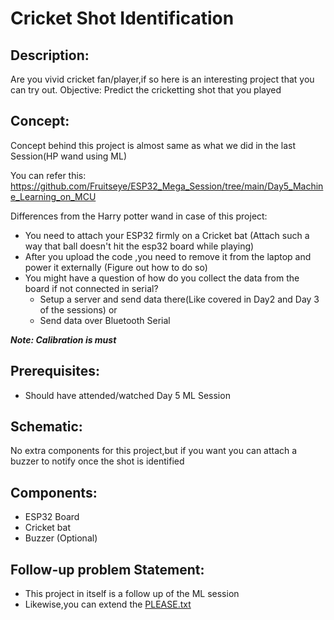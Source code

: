# Cricket Shot Identification
## Description:
Are you vivid cricket fan/player,if so here is an interesting project that you can try out.
Objective: Predict the cricketting shot that you played

## Concept:
Concept behind this project is almost same as what we did in the last Session(HP wand using ML) 

You can refer this: https://github.com/Fruitseye/ESP32_Mega_Session/tree/main/Day5_Machine_Learning_on_MCU 

Differences from the Harry potter wand in case of this project:
 - You need to attach your ESP32 firmly on a Cricket bat (Attach such a way that ball doesn't hit the esp32 board while playing)
 - After you upload the code ,you need to remove it from the laptop and power it externally (Figure out how to do so)
 - You might have a question of how do you collect the data from the board if not connected in serial?
    - Setup a server and send data there(Like covered in Day2 and Day 3 of the sessions) or
    - Send data over Bluetooth Serial

***Note: Calibration is must***

## Prerequisites:
  - Should have attended/watched Day 5 ML Session

## Schematic:
 No extra components for this project,but if you want you can attach a buzzer to notify once the shot is identified
 
## Components:
  - ESP32 Board
  - Cricket bat
  - Buzzer (Optional)

## Follow-up problem Statement:
 - This project in itself is a follow up of the ML session
 - Likewise,you can extend the [PLEASE.txt](https://github.com/CFI-Electronics-Club/Dev-Board-Documentation/files/6177130/PLEASE.txt)
